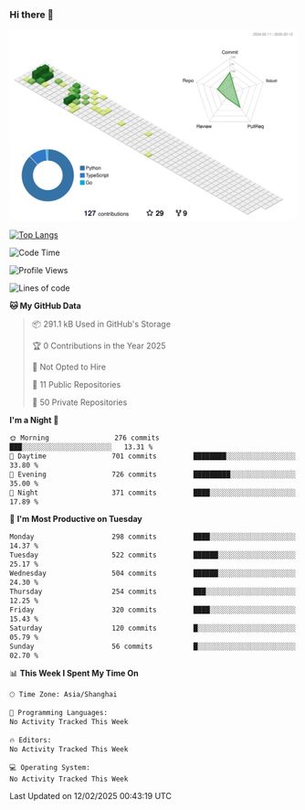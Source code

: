### Hi there 👋

![](./profile-3d-contrib/profile-green-animate.svg)

 

[![Top Langs](https://github-readme-stats.vercel.app/api/top-langs/?username=fly2tomato)](https://github.com/anuraghazra/github-readme-stats)


 

<!--START_SECTION:waka-->
![Code Time](http://img.shields.io/badge/Code%20Time-5%20hrs%2042%20mins-blue)

![Profile Views](http://img.shields.io/badge/Profile%20Views-0-blue)

![Lines of code](https://img.shields.io/badge/From%20Hello%20World%20I%27ve%20Written-521.5%20thousand%20lines%20of%20code-blue)

**🐱 My GitHub Data** 

> 📦 291.1 kB Used in GitHub's Storage 
 > 
> 🏆 0 Contributions in the Year 2025
 > 
> 🚫 Not Opted to Hire
 > 
> 📜 11 Public Repositories 
 > 
> 🔑 50 Private Repositories 
 > 
**I'm a Night 🦉** 

```text
🌞 Morning                276 commits         ███░░░░░░░░░░░░░░░░░░░░░░   13.31 % 
🌆 Daytime                701 commits         ████████░░░░░░░░░░░░░░░░░   33.80 % 
🌃 Evening                726 commits         █████████░░░░░░░░░░░░░░░░   35.00 % 
🌙 Night                  371 commits         ████░░░░░░░░░░░░░░░░░░░░░   17.89 % 
```
📅 **I'm Most Productive on Tuesday** 

```text
Monday                   298 commits         ████░░░░░░░░░░░░░░░░░░░░░   14.37 % 
Tuesday                  522 commits         ██████░░░░░░░░░░░░░░░░░░░   25.17 % 
Wednesday                504 commits         ██████░░░░░░░░░░░░░░░░░░░   24.30 % 
Thursday                 254 commits         ███░░░░░░░░░░░░░░░░░░░░░░   12.25 % 
Friday                   320 commits         ████░░░░░░░░░░░░░░░░░░░░░   15.43 % 
Saturday                 120 commits         █░░░░░░░░░░░░░░░░░░░░░░░░   05.79 % 
Sunday                   56 commits          █░░░░░░░░░░░░░░░░░░░░░░░░   02.70 % 
```


📊 **This Week I Spent My Time On** 

```text
🕑︎ Time Zone: Asia/Shanghai

💬 Programming Languages: 
No Activity Tracked This Week

🔥 Editors: 
No Activity Tracked This Week

💻 Operating System: 
No Activity Tracked This Week
```


 Last Updated on 12/02/2025 00:43:19 UTC
<!--END_SECTION:waka-->
